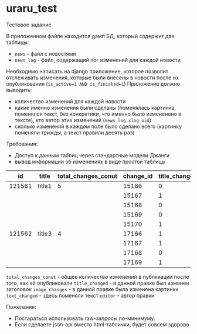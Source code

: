 # uraru_test
Тестовое задание

В приложенном файле находится дамп БД, который содержит две таблицы:
* `news` - файл с новостями
* `news_log` - файл, содержащий лог изменений для каждой новости

Необходимо написать на django приложение, которое позволит отслеживать изменения, которые были внесены в новости после их опубликования (`is_active=1 AND is_finished=1`)
Приложение должно выводить:
* количество изменений для каждой новости
* какие именно изменения были сделаны (поменялась картинка, поменялся текст, без конкретики, что именно было измененено в тексте), кто автор этих изменений (`news_log.xlog_uid`)
* сколько изменений в каждом поле было сделано всего (картинку поменяли трижды, а текст правили десять раз)

Требования:
* Доступ к данным таблиц через стандартные модели Джанги
* вывод информации об изменениях в виде простой таблицы

| id     | title  | total_changes_conut | change_id | title_changed | image_changed | text_changed | editor |
| ------ | ------ | ------------------- | --------- | ------------- | ------------- | ------------ | ------ |
| 121561 | title1 | 5                   | 15166     | 0             | 0             | 1            | Вася   |
|        |        |                     | 15167     | 1             | 1             | 0            | Петя   |
|        |        |                     | 15168     | 0             | 1             | 0            | Вася   |
|        |        |                     | 15169     | 0             | 0             | 1            | Вася   |
|        |        |                     | 15170     | 1             | 0             | 1            | Маша   |
| 121562 | title3 | 4                   | 17166     | 1             | 1             | 1            | Оля    |
|        |        |                     | 17167     | 1             | 0             | 0            | Оля    |
|        |        |                     | 17168     | 0             | 1             | 0            | Маша   |
|        |        |                     | 17169     | 1             | 0             | 0            | Петя   |

`total_changes_conut` - общее количество изменений в публкиации после того, как её опубликовали
`title_changed` - в данной правке был изменен заголовок
`image_changes` - в данной правке была изменена картинки
`text_changed` - здесь поменяли текст
`editor` - автор правки

Пожелания:
* Постараться использовать raw-запросы по-минимуму.
* Если сделаете json-api вместо html-таблички, будет совсем здорово
